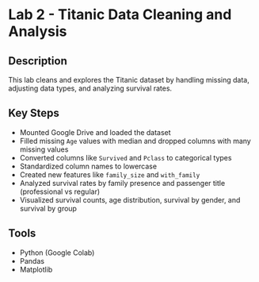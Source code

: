 # Lab 2 - Titanic Data Cleaning and Analysis

## Description
This lab cleans and explores the Titanic dataset by handling missing data, adjusting data types, and analyzing survival rates.

## Key Steps
- Mounted Google Drive and loaded the dataset
- Filled missing `Age` values with median and dropped columns with many missing values
- Converted columns like `Survived` and `Pclass` to categorical types
- Standardized column names to lowercase
- Created new features like `family_size` and `with_family`
- Analyzed survival rates by family presence and passenger title (professional vs regular)
- Visualized survival counts, age distribution, survival by gender, and survival by group

## Tools
- Python (Google Colab)
- Pandas
- Matplotlib
